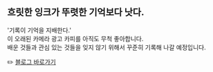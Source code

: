 ## 흐릿한 잉크가 뚜렷한 기억보다 낫다.  

'기록이 기억을 지배한다.'  
이 오래된 카메라 광고 카피를 아직도 무척 좋아합니다.  
배운 것들과 관심 있는 것들을 잊지 않기 위해서 꾸준히 기록해 나갈 예정입니다.  


✏️ [블로그 바로가기](https://rustywhite404.github.io/)
